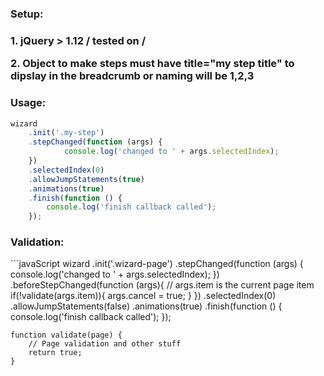 <h3>Setup:<h3>
<p>1. jQuery > 1.12 / tested on /</p>
<p>2. Object to make steps must have title="my step title" to dipslay in the breadcrumb or naming will be 1,2,3</p>

<h3>Usage:</h3>

```javaScript
wizard
    .init('.my-step')
    .stepChanged(function (args) {
            console.log('changed to ' + args.selectedIndex);
    })
    .selectedIndex(0)
    .allowJumpStatements(true)
    .animations(true)
    .finish(function () {
        console.log('finish callback called');
    });
```

<h3>Validation:</h3>
```javaScript
wizard
    .init('.wizard-page')
    .stepChanged(function (args) {
        console.log('changed to ' + args.selectedIndex);
    })
    .beforeStepChanged(function (args){
        // args.item is the current page item
        if(!validate(args.item)){
            args.cancel = true;
        }
    })
    .selectedIndex(0)
    .allowJumpStatements(false)
    .animations(true)
    .finish(function () {
        console.log('finish callback called');
    });

    function validate(page) {
        // Page validation and other stuff
        return true;
    }
```

